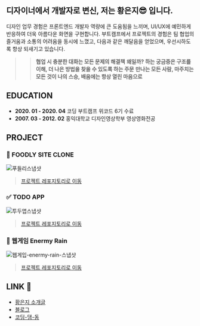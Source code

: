 
## 디자이너에서 개발자로 변신, 저는 황은지😎 입니다.
 디자인 업무 경험은 프론트엔드 개발자 역량에 큰 도움됨을 느끼며, UI/UX에 예민하게 반응하여 더욱 아름다운 화면을 구현합니다.
 부트캠프에서 프로젝트의 경험은 팀 협업의 즐거움과 소통의 어려움을 동시에 느꼈고, 다음과 같은 깨달음을 얻었으며, 우선시하도록 항상 되새기고 있습니다.
 
>> **협업 시 충분한 대화는 모든 문제의 해결책**
>> **왜일까? 하는 궁금증은 구조를 이해, 더 나은 방법을 찾을 수 있도록 하는 주문**
>> **만나는 모든 사람, 마주치는 모든 것이 나의 스승, 배움에는 항상 열린 마음으로**

## EDUCATION
- **2020. 01 - 2020. 04** 코딩 부트캠프 위코드 6기 수료
- **2007. 03 - 2012. 02** 홍익대학교 디자인영상학부 영상영화전공

## PROJECT

### 🍎 FOODLY SITE CLONE
![푸들리스냅샷](https://i.ibb.co/pZtFn7L/fooldy-snap.png)
> [프로젝트 레포지토리로 이동](https://github.com/zu-hwang/foodly-frontend)

### ✅ TODO APP
![투두앱스냅샷](https://i.ibb.co/Lpy1fR1/todoapp-snap.jpg)
> [프로젝트 레포지토리로 이동](https://github.com/zu-hwang/react-redux-todoapp)

### 👾 웹게임 Enermy Rain
![웹게입-enermy-rain-스냅샷](https://i.ibb.co/R4TVcCG/enemyrain-snap.jpg)
> [프로젝트 레포지토리로 이동](https://github.com/zu-hwang/enermyrain)

## LINK 🔗 
- [황은지 소개글](http://bitly.kr/hwangeunji)
- [블로그](https://velog.io/@hwang-eunji)
- [코딩-댕-동](http://bitly.kr/codingdangdong)

